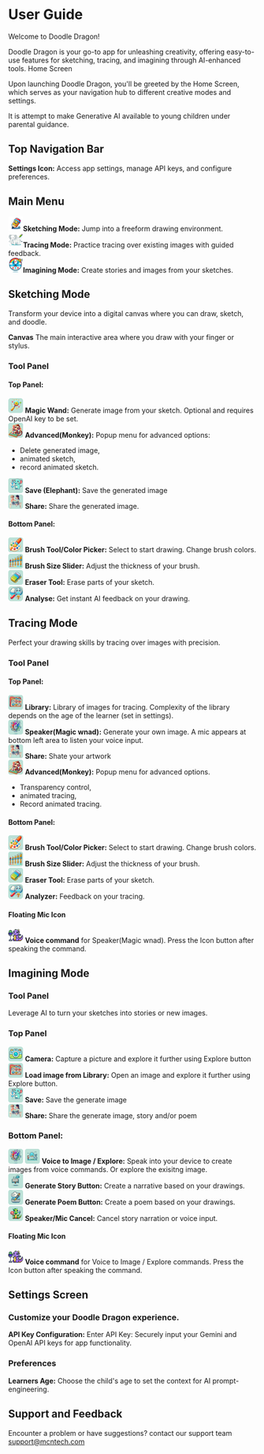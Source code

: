 # User Guide
Welcome to Doodle Dragon!

Doodle Dragon is your go-to app for unleashing creativity, offering easy-to-use features for sketching, tracing, and imagining through AI-enhanced tools.
Home Screen

Upon launching Doodle Dragon, you'll be greeted by the Home Screen, which serves as your navigation hub to different creative modes and settings.

It is attempt to make Generative AI available to young children under parental guidance.

## Top Navigation Bar

**Settings Icon:** Access app settings, manage API keys, and configure preferences.

## Main Menu

<img src=../assets/pencil_icon.png width=30>**Sketching Mode:**  Jump into a freeform drawing environment.  
<img src=../assets/trace_icon.png width=30>**Tracing Mode:** Practice tracing over existing images with guided feedback.  
<img src=../assets/imagen_icon.png width=30>**Imagining Mode:** Create stories and images from your sketches.

## Sketching Mode

Transform your device into a digital canvas where you can draw, sketch, and doodle.

**Canvas**
    The main interactive area where you draw with your finger or stylus.

### Tool Panel

#### Top Panel:
<img src=../assets/sketch_to_image.png width=30> **Magic Wand:** Generate image from your sketch. Optional and requires OpenAI key to be set.   
<img src=../assets/delete.png width=30> **Advanced(Monkey):** Popup menu for advanced options:
- Delete generated image, 
- animated sketch,  
- record animated sketch.


<img src=../assets/save.png width=30> **Save (Elephant):** Save the generated image  
<img src=../assets/share.png width=30> **Share:** Share the generated image.

#### Bottom Panel:
<img src=../assets/brush.png width=30> **Brush Tool/Color Picker:** Select to start drawing. Change brush colors.  
<img src=../assets/brush_size.png width=30> **Brush Size Slider:** Adjust the thickness of your brush.  
<img src=../assets/eraser.png width=30> **Eraser Tool:** Erase parts of your sketch.  
<img src=../assets/analysis.png width=30> **Analyse:** Get instant AI feedback on your drawing.

## Tracing Mode

Perfect your drawing skills by tracing over images with precision.

### Tool Panel

#### Top Panel:
<img src=../assets/library.png width=30> **Library:** Library of images for tracing. Complexity of the library depends on the age of the learner (set in settings).  
<img src=../assets/imagen_square.png width=30> **Speaker(Magic wnad):** Generate your own image. A mic appears at bottom left area to listen your voice input.  
<img src=../assets/share.png width=30> **Share:** Shate your artwork  
<img src=../assets/delete.png width=30> **Advanced(Monkey):** Popup menu for advanced options.   
- Transparency control, 
- animated tracing, 
- Record animated tracing.

#### Bottom Panel:
<img src=../assets/brush.png width=30> **Brush Tool/Color Picker:** Select to start drawing. Change brush colors.  
<img src=../assets/brush_size.png width=30> **Brush Size Slider:** Adjust the thickness of your brush.  
<img src=../assets/eraser.png width=30> **Eraser Tool:** Erase parts of your sketch.  
<img src=../assets/analysis.png width=30> **Analyzer:** Feedback on your tracing.
    

#### Floating Mic Icon

<img src=../assets/doodle_mic_on.png width=30> **Voice command** for Speaker(Magic wnad). Press the Icon button after speaking the command.


## Imagining Mode

### Tool Panel
Leverage AI to turn your sketches into stories or new images.

### Top Panel
<img src=../assets/camera.png width=30> **Camera:** Capture a picture and explore it further using Explore button   
<img src=../assets/library.png width=30> **Load image from Library:** Open an image and explore it further using Explore button.  
<img src=../assets/save.png width=30> **Save:** Save the generate image  
<img src=../assets/share.png width=30> **Share:** Share the generate image, story and/or poem


### Bottom Panel:
<img src=../assets/imagen_square.png width=30> <img src=../assets/explore.png width=30> **Voice to Image / Explore:** Speak into your device to create images from voice commands. Or explore the exisitng image.  
<img src=../assets/story.png width=30> **Generate Story Button:** Create a narrative based on your drawings.  
<img src=../assets/poem.png width=30> **Generate Poem Button:** Create a poem based on your drawings.  
<img src=../assets/stop_voice.png width=30> **Speaker/Mic Cancel:** Cancel story narration or voice input.


#### Floating Mic Icon

<img src=../assets/doodle_mic_on.png width=30> **Voice command** for Voice to Image / Explore commands. Press the Icon button after speaking the command.

## Settings Screen

### Customize your Doodle Dragon experience.
**API Key Configuration:** Enter API Key: Securely input your Gemini and OpenAI API keys for app functionality.

### Preferences
**Learners Age:** Choose the child's age to set the context for AI prompt-engineering.

## Support and Feedback

Encounter a problem or have suggestions? contact our support team support@mcntech.com